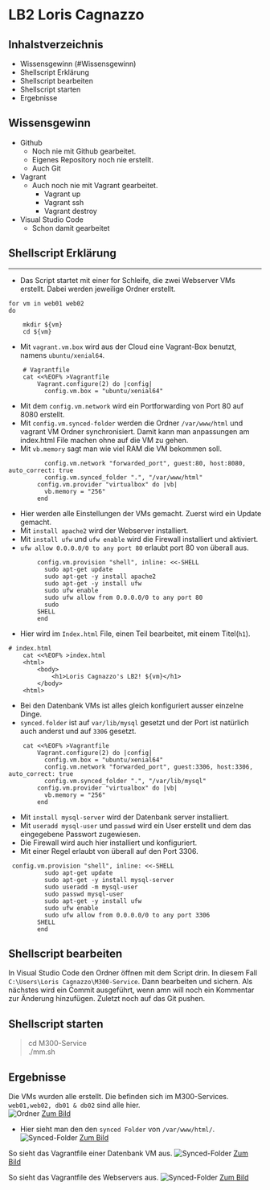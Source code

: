 # LB2 Loris Cagnazzo
## Inhalstverzeichnis
* Wissensgewinn (#Wissensgewinn)
* Shellscript Erklärung 
* Shellscript bearbeiten
* Shellscript starten
* Ergebnisse


## Wissensgewinn

* Github
  * Noch nie mit Github gearbeitet.
  * Eigenes Repository noch nie erstellt.
  * Auch Git
* Vagrant
  * Auch noch nie mit Vagrant gearbeitet.
    * Vagrant up
    * Vagrant ssh
    * Vagrant destroy
* Visual Studio Code
  * Schon damit gearbeitet

## Shellscript Erklärung
---
* Das Script startet mit einer for Schleife, die zwei Webserver VMs erstellt. Dabei werden jeweilige Ordner erstellt.
```
for vm in web01 web02
do

    mkdir ${vm} 
    cd ${vm} 
```
* Mit `vagrant.vm.box` wird aus der Cloud eine Vagrant-Box benutzt, namens `ubuntu/xenial64`. 
```
    # Vagrantfile 
    cat <<%EOF% >Vagrantfile
        Vagrant.configure(2) do |config|
          config.vm.box = "ubuntu/xenial64"
```
* Mit dem `config.vm.network` wird ein Portforwarding von Port 80 auf 8080 erstellt.
* Mit `config.vm.synced-folder` werden die Ordner `/var/www/html` und vagrant VM Ordner synchronisiert. Damit kann man anpassungen am index.html File machen ohne auf die VM zu gehen.
* Mit `vb.memory` sagt man wie viel RAM die VM bekommen soll.
```
          config.vm.network "forwarded_port", guest:80, host:8080, auto_correct: true
          config.vm.synced_folder ".", "/var/www/html"  
        config.vm.provider "virtualbox" do |vb|
          vb.memory = "256"
        end
```
* Hier werden alle Einstellungen der VMs gemacht. Zuerst wird ein Update gemacht.
* Mit `install apache2` wird der Webserver installiert.
* Mit `install ufw` und `ufw enable` wird die Firewall installiert und aktiviert.
* `ufw allow 0.0.0.0/0 to any port 80` erlaubt port 80 von überall aus. 
```
        config.vm.provision "shell", inline: <<-SHELL 
          sudo apt-get update
          sudo apt-get -y install apache2
          sudo apt-get -y install ufw
          sudo ufw enable
          sudo ufw allow from 0.0.0.0/0 to any port 80
          sudo 
        SHELL
        end
```
* Hier wird im `Index.html` File, einen Teil bearbeitet, mit einem Titel(`h1`).
```
# index.html 
    cat <<%EOF% >index.html
    <html>
        <body>
            <h1>Loris Cagnazzo's LB2! ${vm}</h1>
        </body>
    <html>   
```
* Bei den Datenbank VMs ist alles gleich konfiguriert ausser einzelne Dinge.
* `synced.folder` ist auf `var/lib/mysql` gesetzt und der Port ist natürlich auch anderst und auf `3306` gesetzt.
```
    cat <<%EOF% >Vagrantfile
        Vagrant.configure(2) do |config|
          config.vm.box = "ubuntu/xenial64"
          config.vm.network "forwarded_port", guest:3306, host:3306, auto_correct: true
          config.vm.synced_folder ".", "/var/lib/mysql"  
        config.vm.provider "virtualbox" do |vb|
          vb.memory = "256"  
        end
```
* Mit `install mysql-server` wird der Datenbank server installiert.
* Mit `useradd mysql-user` und `passwd` wird ein User erstellt und dem das eingegebene Passwort zugewiesen.
* Die Firewall wird auch hier installiert und konfiguriert.
* Mit einer Regel erlaubt von überall auf den Port 3306.
```
 config.vm.provision "shell", inline: <<-SHELL 
          sudo apt-get update
          sudo apt-get -y install mysql-server
          sudo useradd -m mysql-user
          sudo passwd mysql-user
          sudo apt-get -y install ufw
          sudo ufw enable
          sudo ufw allow from 0.0.0.0/0 to any port 3306
        SHELL
        end
```
## Shellscript bearbeiten
In Visual Studio Code den Ordner öffnen mit dem Script drin. In diesem Fall `C:\Users\Loris Cagnazzo\M300-Service`.
Dann bearbeiten und sichern. Als nächstes wird ein Commit ausgeführt, wenn amn will noch ein Kommentar zur Änderung hinzufügen. Zuletzt noch auf das Git pushen.
## Shellscript starten
>cd M300-Service <br>
>./mm.sh

## Ergebnisse
Die VMs wurden alle erstellt. Die befinden sich im M300-Services. `web01,web02, db01 & db02` sind alle hier.<br>
![Ordner](ordner.png)
[Zum Bild](https://ibb.co/92r6rLV)

* Hier sieht man den den `synced Folder` von `/var/www/html/`.
![Synced-Folder](synced.png)
[Zum Bild](https://ibb.co/pLFyrvz)

So sieht das Vagrantfile einer Datenbank VM aus.
![Synced-Folder](vgfiledb.png)
[Zum Bild](https://ibb.co/6mk05y2)

So sieht das Vagrantfile des Webservers aus.
![Synced-Folder](vgfilews.png)
[Zum Bild](https://ibb.co/M9TWdTG)
